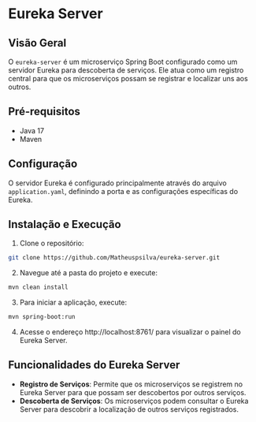 # Eureka Server

## Visão Geral
O `eureka-server` é um microserviço Spring Boot configurado como um servidor Eureka para descoberta de serviços. Ele atua como um registro central para que os microserviços possam se registrar e localizar uns aos outros.

## Pré-requisitos
- Java 17
- Maven

## Configuração
O servidor Eureka é configurado principalmente através do arquivo `application.yaml`, definindo a porta e as configurações específicas do Eureka.

## Instalação e Execução
1. Clone o repositório:
```bash
git clone https://github.com/Matheuspsilva/eureka-server.git
```
2. Navegue até a pasta do projeto e execute:
```bash
mvn clean install
```
3. Para iniciar a aplicação, execute:
```bash
mvn spring-boot:run
```

4. Acesse o endereço http://localhost:8761/ para visualizar o painel do Eureka Server.

## Funcionalidades do Eureka Server
- **Registro de Serviços**: Permite que os microserviços se registrem no Eureka Server para que possam ser descobertos por outros serviços.
- **Descoberta de Serviços**: Os microserviços podem consultar o Eureka Server para descobrir a localização de outros serviços registrados.

